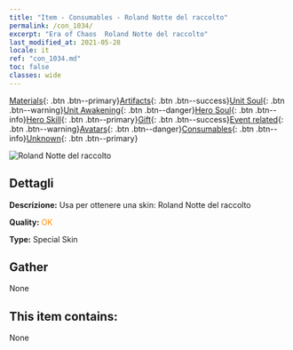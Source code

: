 ```yaml
---
title: "Item - Consumables - Roland Notte del raccolto"
permalink: /con_1034/
excerpt: "Era of Chaos  Roland Notte del raccolto"
last_modified_at: 2021-05-28
locale: it
ref: "con_1034.md"
toc: false
classes: wide
---
```

 [Materials](/ItemsIT/){: .btn .btn--primary}[Artifacts](/ItemsIT/Artifacts/){: .btn .btn--success}[Unit Soul](/ItemsIT/UnitSoul/){: .btn .btn--warning}[Unit Awakening](/ItemsIT/UnitAwakening/){: .btn .btn--danger}[Hero Soul](/ItemsIT/HeroSoul/){: .btn .btn--info}[Hero Skill](/ItemsIT/HeroSkill/){: .btn .btn--primary}[Gift](/ItemsIT/Gift/){: .btn .btn--success}[Event related](/ItemsIT/Events/){: .btn .btn--warning}[Avatars](/ItemsIT/Avatars/){: .btn .btn--danger}[Consumables](/ItemsIT/Consumables/){: .btn .btn--info}[Unknown](/ItemsIT/Unknown/){: .btn .btn--primary}

 ![Roland Notte del raccolto](/images/h/h_Roland5.jpg)

## Dettagli
 **Descrizione:** Usa per ottenere una skin: Roland Notte del raccolto

 **Quality:** <span style="color: #FF8C00">OK</span>

 **Type:** Special Skin

## Gather

  None

## This item contains:

  None

